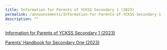 ```yaml
---
title: Information for Parents of YCKSS Secondary 1 (2023)
permalink: /announcements/Information-for-Parents-of-YCKSS-Secondary-1-2023/
description: ""
---
```

[Information for Parents of YCKSS Secondary 1 (2023)](/our-family/Students/Information-for-Parents-of-YCKSS-Secondary-1-2023/)

[Parents’ Handbook for Secondary One (2023)](/files/Homepage/YCKSS%20Parents%20Handbook%20for%20Secondary%20One%202023%20v2.pdf)